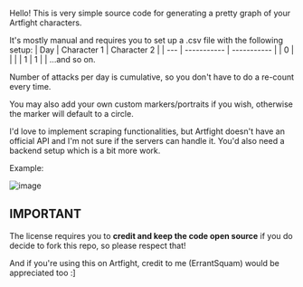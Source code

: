 Hello! This is very simple source code for generating a pretty graph of your Artfight characters. 

It's mostly manual and requires you to set up a .csv file with the following setup:
| Day | Character 1 | Character 2 |
| --- | ----------- | ----------- |
| 0 | | |
| 1 | 1 | |
...and so on.


Number of attacks per day is cumulative, so you don't have to do a re-count every time.

You may also add your own custom markers/portraits if you wish, otherwise the marker will default to a circle.

I'd love to implement scraping functionalities, but Artfight doesn't have an official API and I'm not sure if the servers can handle it. You'd also need a backend setup which is a bit more work.

Example:

![image](https://file.garden/ZovllhPbE2hYNtBE/output.png)

## IMPORTANT

The license requires you to **credit and keep the code open source** if you do decide to fork this repo, so please respect that! 

And if you're using this on Artfight, credit to me (ErrantSquam) would be appreciated too :]

